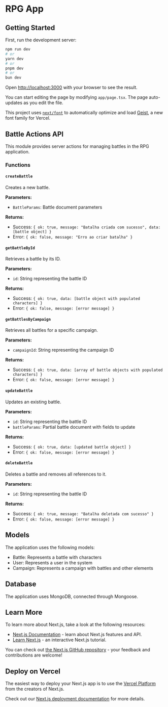 # RPG App

## Getting Started

First, run the development server:

```bash
npm run dev
# or
yarn dev
# or
pnpm dev
# or
bun dev
```

Open [http://localhost:3000](http://localhost:3000) with your browser to see the result.

You can start editing the page by modifying `app/page.tsx`. The page auto-updates as you edit the file.

This project uses [`next/font`](https://nextjs.org/docs/app/building-your-application/optimizing/fonts) to automatically optimize and load [Geist](https://vercel.com/font), a new font family for Vercel.

## Battle Actions API

This module provides server actions for managing battles in the RPG application.

### Functions

#### `createBattle`

Creates a new battle.

**Parameters:**

- `BattleParams`: Battle document parameters

**Returns:**

- Success: `{ ok: true, message: "Batalha criada com sucesso", data: [battle object] }`
- Error: `{ ok: false, message: "Erro ao criar batalha" }`

#### `getBattleById`

Retrieves a battle by its ID.

**Parameters:**

- `id`: String representing the battle ID

**Returns:**

- Success: `{ ok: true, data: [battle object with populated characters] }`
- Error: `{ ok: false, message: [error message] }`

#### `getBattlesByCampaign`

Retrieves all battles for a specific campaign.

**Parameters:**

- `campaignId`: String representing the campaign ID

**Returns:**

- Success: `{ ok: true, data: [array of battle objects with populated characters] }`
- Error: `{ ok: false, message: [error message] }`

#### `updateBattle`

Updates an existing battle.

**Parameters:**

- `id`: String representing the battle ID
- `battleParams`: Partial battle document with fields to update

**Returns:**

- Success: `{ ok: true, data: [updated battle object] }`
- Error: `{ ok: false, message: [error message] }`

#### `deleteBattle`

Deletes a battle and removes all references to it.

**Parameters:**

- `id`: String representing the battle ID

**Returns:**

- Success: `{ ok: true, message: "Batalha deletada com sucesso" }`
- Error: `{ ok: false, message: [error message] }`

## Models

The application uses the following models:

- Battle: Represents a battle with characters
- User: Represents a user in the system
- Campaign: Represents a campaign with battles and other elements

## Database

The application uses MongoDB, connected through Mongoose.

## Learn More

To learn more about Next.js, take a look at the following resources:

- [Next.js Documentation](https://nextjs.org/docs) - learn about Next.js features and API.
- [Learn Next.js](https://nextjs.org/learn) - an interactive Next.js tutorial.

You can check out [the Next.js GitHub repository](https://github.com/vercel/next.js) - your feedback and contributions are welcome!

## Deploy on Vercel

The easiest way to deploy your Next.js app is to use the [Vercel Platform](https://vercel.com/new?utm_medium=default-template&filter=next.js&utm_source=create-next-app&utm_campaign=create-next-app-readme) from the creators of Next.js.

Check out our [Next.js deployment documentation](https://nextjs.org/docs/app/building-your-application/deploying) for more details.
